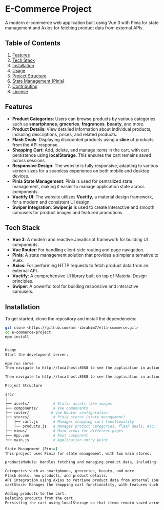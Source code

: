 # E-Commerce Project

A modern e-commerce web application built using Vue 3 with Pinia for state management and Axios for fetching product data from external APIs.

## Table of Contents
1. [Features](#features)
2. [Tech Stack](#tech-stack)
3. [Installation](#installation)
4. [Usage](#usage)
5. [Project Structure](#project-structure)
6. [State Management (Pinia)](#state-management-pinia)
7. [Contributing](#contributing)
8. [License](#license)

## Features
- **Product Categories**: Users can browse products by various categories such as **smartphones**, **groceries**, **fragrances**, **beauty**, and more.
- **Product Details**: View detailed information about individual products, including descriptions, prices, and related products.
- **Flash Deals**: Displaying discounted products using a **slice** of products from the API response.
- **Shopping Cart**: Add, delete, and manage items in the cart, with cart persistence using **localStorage**. This ensures the cart remains saved across sessions.
- **Responsive Design**: The website is fully responsive, adapting to various screen sizes for a seamless experience on both mobile and desktop devices.
- **Pinia State Management**: Pinia is used for centralized state management, making it easier to manage application state across components.
- **Vuetify UI**: The website utilizes **Vuetify**, a material design framework, for a modern and consistent UI design.
- **Swiper Integration**: **Swiper.js** is used to create interactive and smooth carousels for product images and featured promotions.

## Tech Stack
- **Vue 3**: A modern and reactive JavaScript framework for building UI components.
- **Vue Router**: For handling client-side routing and page navigation.
- **Pinia**: A state management solution that provides a simpler alternative to Vuex.
- **Axios**: For performing HTTP requests to fetch product data from an external API.
- **Vuetify**: A comprehensive UI library built on top of Material Design principles.
- **Swiper**: A powerful tool for building responsive and interactive carousels.
## Installation

To get started, clone the repository and install the dependencies:

```bash
git clone <https://github.com/amr-ibrahim7/ella-commerce.git>
cd e-commerce-project
npm install


Usage
Start the development server:

npm run serve
Then navigate to http://localhost:8080 to see the application in action.

Then navigate to http://localhost:8080 to see the application in action.

Project Structure

src/
│
├── assets/           # Static assets like images
├── components/       # Vue components
├── router/          # Vue Router configuration
├── stores/           # Pinia stores (state management)
│   ├── cart.js       # Manages shopping cart functionality
│   └── products.js   # Manages product categories, flash deals, etc.
├── views/            # Main views for different pages
├── App.vue           # Root component
└── main.js           # Application entry point

State Management (Pinia)
This project uses Pinia for state management, with two main stores:

productsModule: Handles fetching and managing product data, including:

Categories such as smartphones, groceries, beauty, and more.
Flash deals, new products, and product details.
API integration using Axios to retrieve product data from external sources.
cartStore: Manages the shopping cart functionality, with features such as:

Adding products to the cart.
Deleting products from the cart.
Persisting the cart using localStorage so that items remain saved across sessions.
